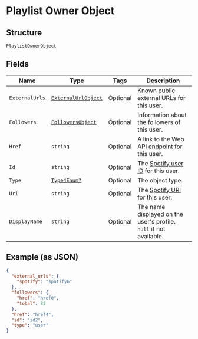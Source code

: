 
# Playlist Owner Object

## Structure

`PlaylistOwnerObject`

## Fields

| Name | Type | Tags | Description |
|  --- | --- | --- | --- |
| `ExternalUrls` | [`ExternalUrlObject`](../../doc/models/external-url-object.md) | Optional | Known public external URLs for this user. |
| `Followers` | [`FollowersObject`](../../doc/models/followers-object.md) | Optional | Information about the followers of this user. |
| `Href` | `string` | Optional | A link to the Web API endpoint for this user. |
| `Id` | `string` | Optional | The [Spotify user ID](/documentation/web-api/concepts/spotify-uris-ids) for this user. |
| `Type` | [`Type4Enum?`](../../doc/models/type-4-enum.md) | Optional | The object type. |
| `Uri` | `string` | Optional | The [Spotify URI](/documentation/web-api/concepts/spotify-uris-ids) for this user. |
| `DisplayName` | `string` | Optional | The name displayed on the user's profile. `null` if not available. |

## Example (as JSON)

```json
{
  "external_urls": {
    "spotify": "spotify6"
  },
  "followers": {
    "href": "href0",
    "total": 82
  },
  "href": "href4",
  "id": "id2",
  "type": "user"
}
```

